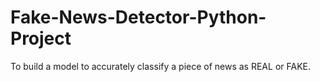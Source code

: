 # Fake-News-Detector-Python-Project
To build a model to accurately classify a piece of news as REAL or FAKE.

